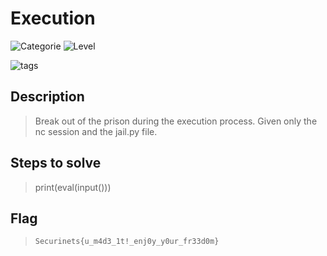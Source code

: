 # Execution
![Categorie](https://img.shields.io/badge/Category-Misc-red?style=for-the-badge) ![Level](https://img.shields.io/badge/Difficulty-Easy-green?style=for-the-badge)

![tags](https://img.shields.io/badge/Tag-Jail-blue)

## Description
> Break out of the prison during the execution process.
> Given only the nc session and the jail.py file.

## Steps to solve
> print(eval(input()))

## Flag
> `Securinets{u_m4d3_1t!_enj0y_y0ur_fr33d0m}`
